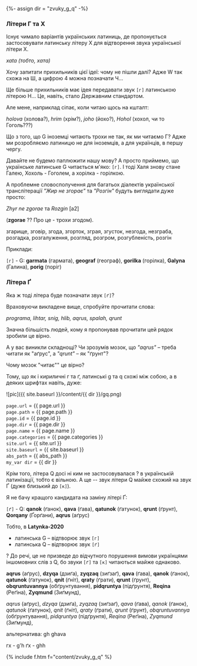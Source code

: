 {%- assign dir = "zvuky_g_q" -%}
<a name="{{ dir }}"></a>

### Літери Г та Х

Існує чимало варіантів українських латиниць, де пропонується застосовувати латинську літеру X для відтворення звука української літери <span class="c">Х</span>.

_xata (тобто, хата)_

Хочу запитати прихильників цієї ідеї: чому не пішли далі? Адже <span class="l">W</span> так схожа на <span class="c">Ш</span>, а цифрою 4 можна позначати <span class="c">Ч</span>...

Ще більше прихильників має ідея передавати звук `[г]` латинською літерою H... Це, навіть, стало Державним стандартом.

Але мене, наприклад сіпає, коли читаю щось на кшталт:

_holova_ (холова?), _hrim_ (хрім?), _joho_ (йохо?), _Hohol_ (хохол, чи то Гоголь???)

Що з того, що G іноземці читають трохи не так, як ми читаємо <span class="c">Г</span>? Адже ми розробляємо латиницю не для іноземців, а для українців, в першу чергу.

Давайте не будемо паплюжити нашу мову? А просто приймемо, що українське латинське <span class="l">G</span> читається м'яко: `[г]`. І тоді Халя знову стане Галею, Хохоль - Гоголем, а хорілка - горілкою.

А проблемне словосполучення для багатьох діалектів української транслітерації _"Жир не згорає"_ та _"Розгін"_ будуть виглядати дуже просто:

_Zhyr ne zgorae_ та _Rozgin_ [a2]

(**zgorae** <span class='ques'>?</span>? Про це - трохи згодом).

згарище, зговір, згода, згорток, зграя, згусток, незгода, незграба, розгадка,
розгалуження, розгляд, розгром, розгубленість, розгін

Приклади:

`[г]` - G: **garmata** (гармата), **geograf** (географ), **gorilka** (горілка), **Galyna** (Галина), **porig** (поріг)

### Літера Ґ

Яка ж тоді літера буде позначати звук `[ґ]`?

Враховуючи викладене вище, спробуйте прочитати слова:

_programa, lihtar, snig, hlib, aqrus, spalah, qrunt_

Значна більшість людей, кому я пропонував прочитати цей рядок зробили це вірно.

А у вас виникли складнощі? Чи зрозумів мозок, що _"aqrus"_ – треба читати як "аґрус", а _"qrunt"_ – як "ґрунт"?

Чому мозок "читає"" це вірно?

Тому, що як і кириличні <span class="c">г</span> та <span class="c">ґ</span>, латинські <span class="l">g</span> та q</span> схожі між собою, а в деяких шрифтах навіть, дуже:

![pic]({{ site.baseurl }}/content/{{ dir }}/gq.png)

`page.url` = {{ page.url }}  
`page.path` = {{ page.path }}  
`page.id` = {{ page.id }}  
`page.dir` = {{ page.dir }}  
`page.name` = {{ page.name }}  
`page.categories` = {{ page.categories }}  
`site.url` = {{ site.url }}  
`site.baseurl` = {{ site.baseurl }}  
`abs_path` = {{ abs_path }}  
`my_var dir` = {{ dir }}  

Крім того, літера <span class="l">Q</span> досі ні ким не застосовувалася <span class='ques'>?</span> в українській латинізації, тобто є вільною. А ще -- звук літери <span class="l">Q</span> майже схожий на звук <span class="c">Ґ</span> (дуже близький до `[к]`).

Я не бачу кращого кандидата на заміну літері <span class="c">Ґ</span>:

`[ґ]` - Q: **qanok** (ґанок), **qava** (ґава), **qatunok** (ґатунок), **qrunt** (ґрунт), **Qorqany** (Ґорґани), **aqrus** (аґрус)

Тобто, в **Latynka-2020**

* латинська G – відтворює звук `[г]`
* латинська Q – відтворює звук `[ґ]`

<span class='ques'>?</span> До речі, це не призведе до відчутного порушення вимови українцями іншомовних слів з Q, бо звуки `[ґ]` та `[к]` читаються майже однаково.

**aqrus** (аґрус),
**dzyqa** (дзиґа),
**zyqzaq** (зиґзаґ),
**qava** (ґава),
**qanok** (ґанок),
**qatunok** (ґатунок),
**qnit** (ґніт),
**qraty** (ґрати),
**qrunt** (ґрунт),
**obqruntuvannya** (обґрунтування),
**pidqruntya** (підґрунтя),
**Reqina** (Реґіна),
**Zyqmund** (Зиґмунд),

_aqrus_ (аґрус),
_dzyqa_ (дзиґа),
_zyqzaq_ (зиґзаґ),
_qava_ (ґава),
_qanok_ (ґанок),
_qatunok_ (ґатунок),
_qnit_ (ґніт),
_qraty_ (ґрати),
_qrunt_ (ґрунт),
_obqruntuvannya_ (обґрунтування),
_pidqruntya_ (підґрунтя),
_Reqina_ (Реґіна),
_Zyqmund_ (Зиґмунд),

альтернатива: gh ghava

гх - g'h
ґх - ghh


{% include f.htm f="content/zvuky_g_q" %}

